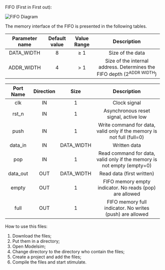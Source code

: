 FIFO (First in First out):

![FIFO Diagram](https://github.com/ElTheScreeps/FIFO/assets/115155585/15310a07-8674-4d0b-9624-68db7046e7bb)

The memory interface of the FIFO is presented in the following tables.

| Parameter name | Default value | Value Range | Description                                                                     |
|      :---:     |     :---:     |    :---:    |    :---:                                                                        |
| DATA_WIDTH     | 8             |≥ 1          | Size of the data                                                                |
| ADDR_WIDTH     | 4             |> 1          | Size of the internal address. Determines the FIFO depth (2<sup>ADDR WIDTH</sup>)|

| Port Name   | Direction   | Size       | Description                                                            |
|    :---:    |    :---:    |   :---:    |   :---:                                                                |
| clk         | IN          | 1          | Clock signal                                                           |
| rst_n       | IN          | 1          | Asynchronous reset signal, active low                                  |
| push        | IN          | 1          | Write command for data, valid only if the memory is not full (full=0)  |
| data_in     | IN          | DATA_WIDTH | Written data                                                           |
| pop         | IN          | 1          | Read command for data, valid only if the memory is not empty (empty=0) |
| data_out    | OUT         | DATA_WIDTH | Read data (first written)                                              |
| empty       | OUT         | 1          | FIFO memory empty indicator. No reads (pop) are allowed                |
| full        | OUT         | 1          | FIFO memory full indicator. No writes (push) are allowed               |


How to use this files:

1. Download the files;
2. Put them in a directory;
3. Open Modelsim;
4. Change directory to the directory who contain the files;
5. Create a project and add the files;
6. Compile the files and start stimulate.
